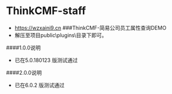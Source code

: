 ﻿# ThinkCMF-staff
 - https://wzxaini9.cn
###ThinkCMF-简易公司员工属性查询DEMO
 - 解压至项目public\plugins\目录下即可。

####1.0.0说明 
 - 已在5.0.180123 版测试通过

####2.0.0说明 
 - 已在6.0.2 版测试通过